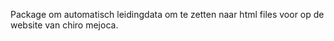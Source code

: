 Package om automatisch leidingdata om te zetten naar html files voor op de website van chiro mejoca.